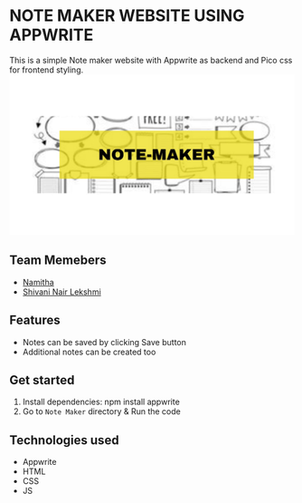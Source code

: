 # NOTE MAKER WEBSITE USING APPWRITE

This is a simple Note maker website with Appwrite as backend and Pico css for frontend styling.
![image](Image.jpeg)

## Team Memebers

- [Namitha](https://github.com/Namitha-S-11465)
- [Shivani Nair Lekshmi](https://github.com/ShivaniNair2003)

## Features

- Notes can be saved by clicking Save button
- Additional notes can be created too

## Get started

1. Install dependencies: npm install appwrite
2. Go to `Note Maker` directory & Run the code

## Technologies used

- Appwrite
- HTML
- CSS
- JS
